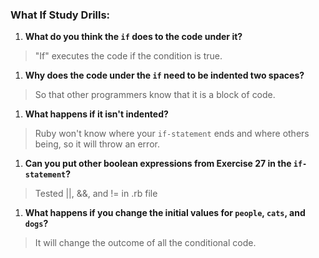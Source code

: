### What If Study Drills:

1. **What do you think the `if` does to the code under it?**
>"If" executes the code if the condition is true.
1. **Why does the code under the `if` need to be indented two spaces?**
>So that other programmers know that it is a block of code.
1. **What happens if it isn't indented?**
>Ruby won't know where your `if-statement` ends and where others being, so it will throw an error.
1. **Can you put other boolean expressions from Exercise 27 in the `if-statement`?**
>Tested ||, &&, and != in .rb file
1. **What happens if you change the initial values for `people`, `cats`, and `dogs`?**
>It will change the outcome of all the conditional code.
